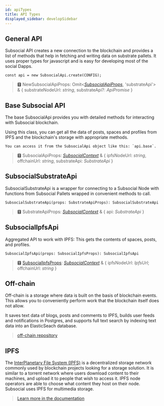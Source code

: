 ```yaml
---
id: apiTypes
title: API Types
displayed_sidebar: developSidebar
---
```


## General API

Subsocial API creates a new connection to the blockchain and provides a list of methods that help in fetching and writing data on substrate pallets. It uses proper types for javascript and is easy for developing most of the social Dapps.

```
const api = new SubsocialApi.create(CONFIG);
```

>🆃 NewSubsocialApiProps: Omit<[*SubsocialApiProps*](https://docs.subsocial.network/js-docs/js-sdk/modules/api.html#subsocialapiprops), 'substrateApi'> & { substrateNodeUrl: *string*, substrateApi?: *ApiPromise* }


## Base Subsocial API

The base SubsocialApi provides you with detailed methods for interacting with Subsocial blockchain. 

Using this class, you can get all the data of posts, spaces and profiles from IPFS and the blockchain's storage with appropriate methods.

```
You can access it from the SubsocialApi object like this: `api.base`.
```

> 🆃 SubsocialApiProps: [*SubsocialContext*](https://docs.subsocial.network/js-docs/js-sdk/modules.html#subsocialcontext) & { ipfsNodeUrl: *string*, offchainUrl: *string*, substrateApi: *SubstrateApi* }

## SubsocialSubstrateApi

SubsocialSubstrateApi is a wrapper for connecting to a Subsocial Node with functions from Subsocial Pallets wrapped in convenient methods to call.

```
SubsocialSubstrateApi(props: SubstrateApiProps): SubsocialSubstrateApi
```

> 🆃 SubstrateApiProps:  [*SubsocialContext*](https://docs.subsocial.network/js-docs/js-sdk/modules.html#subsocialcontext) & { api: *SubstrateApi*  }

## SubsocialIpfsApi

Aggregated API to work with IPFS: This gets the contents of spaces, posts, and profiles.

```
SubsocialIpfsApi(props: SubsocialIpfsProps): SubsocialIpfsApi
```

> 🆃 [SubsocialIpfsProps](https://docs.subsocial.network/js-docs/js-sdk/modules/api.html#subsocialipfsprops): [*SubsocialContext*](https://docs.subsocial.network/js-docs/js-sdk/modules.html#subsocialcontext) & { ipfsNodeUrl: *IpfsUrl*; offchainUrl: *string* }

## Off-chain

Off-chain is a storage where data is built on the basis of blockchain events. This allows you to conveniently perform work that the blockchain itself does not allow.

It saves text data of blogs, posts and comments to IPFS, builds user feeds and notifications in Postgres, 
and supports full text search by indexing text data into an ElasticSeach database.

> [off-chain repository](https://github.com/dappforce/subsocial-offchain/)

## IPFS

The [InterPlanetary File System (IPFS)](https://docs.ipfs.io/concepts/) is a decentralized storage network commonly used by blockchain projects looking for a storage solution. It is similar to a torrent network where users download content to their machines, and upload it to people that wish to access it. IPFS node operators are able to choose what content they host on their node. Subsocial uses IPFS for multimedia storage.

>[Learn more in the documentation](https://docs.ipfs.io/concepts/)
